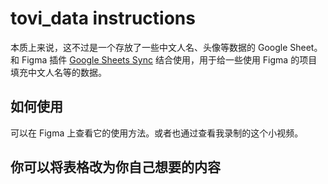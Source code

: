 # tovi_data instructions

本质上来说，这不过是一个存放了一些中文人名、头像等数据的 Google Sheet。和 Figma 插件 [Google Sheets Sync](https://www.figma.com/c/plugin/735770583268406934/Google-Sheets-Sync) 结合使用，用于给一些使用 Figma 的项目填充中文人名等的数据。

## 如何使用

可以在 Figma 上查看它的使用方法。或者也通过查看我录制的这个小视频。

## 你可以将表格改为你自己想要的内容

